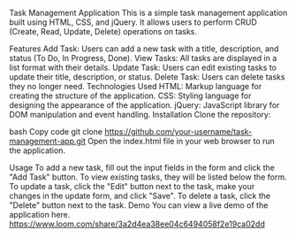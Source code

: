 Task Management Application
This is a simple task management application built using HTML, CSS, and jQuery. It allows users to perform CRUD (Create, Read, Update, Delete) operations on tasks.

Features
Add Task: Users can add a new task with a title, description, and status (To Do, In Progress, Done).
View Tasks: All tasks are displayed in a list format with their details.
Update Task: Users can edit existing tasks to update their title, description, or status.
Delete Task: Users can delete tasks they no longer need.
Technologies Used
HTML: Markup language for creating the structure of the application.
CSS: Styling language for designing the appearance of the application.
jQuery: JavaScript library for DOM manipulation and event handling.
Installation
Clone the repository:

bash
Copy code
git clone https://github.com/your-username/task-management-app.git
Open the index.html file in your web browser to run the application.

Usage
To add a new task, fill out the input fields in the form and click the "Add Task" button.
To view existing tasks, they will be listed below the form.
To update a task, click the "Edit" button next to the task, make your changes in the update form, and click "Save".
To delete a task, click the "Delete" button next to the task.
Demo
You can view a live demo of the application here.
https://www.loom.com/share/3a2d4ea38ee04c6494058f2e19ca02dd
